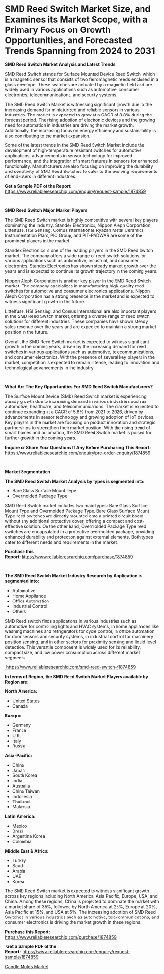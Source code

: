<p><h1>SMD Reed Switch Market Size, and Examines its Market Scope, with a Primary Focus on Growth Opportunities, and Forecasted Trends Spanning from 2024 to 2031</h1></p><p><strong>SMD Reed Switch Market Analysis and Latest Trends</strong></p>
<p><p>SMD Reed Switch stands for Surface Mounted Device Reed Switch, which is a magnetic sensor that consists of two ferromagnetic reeds enclosed in a glass envelope. These switches are actuated by a magnetic field and are widely used in various applications such as automotive, consumer electronics, telecommunications, and security systems.</p><p>The SMD Reed Switch Market is witnessing significant growth due to the increasing demand for miniaturized and reliable sensors in various industries. The market is expected to grow at a CAGR of 8.8% during the forecast period. The rising adoption of electronic devices and the growing need for automation in industries are driving the market growth. Additionally, the increasing focus on energy efficiency and sustainability is also contributing to the market expansion.</p><p>Some of the latest trends in the SMD Reed Switch Market include the development of high-temperature resistant switches for automotive applications, advancements in sensor technology for improved performance, and the integration of smart features in sensors for enhanced functionality. Manufacturers are also focusing on improving the durability and sensitivity of SMD Reed Switches to cater to the evolving requirements of end-users in different industries.</p></p>
<p><strong>Get a Sample PDF of the Report:&nbsp;</strong> <a href="https://www.reliableresearchiq.com/enquiry/request-sample/1874859">https://www.reliableresearchiq.com/enquiry/request-sample/1874859</a></p>
<p>&nbsp;</p>
<p><strong>SMD Reed Switch Major Market Players</strong></p>
<p><p>The SMD Reed Switch market is highly competitive with several key players dominating the industry. Standex Electronics, Nippon Aleph Corporation, Littelfuse, HSI Sensing, Comus International, Ryazan Metal Ceramics Instrumentation Plant, PIC Group, and PIT-RADWAR are some of the prominent players in the market.</p><p>Standex Electronics is one of the leading players in the SMD Reed Switch market. The company offers a wide range of reed switch solutions for various applications such as automotive, industrial, and consumer electronics. Standex Electronics has shown steady market growth over the years and is expected to continue its growth trajectory in the coming years.</p><p>Nippon Aleph Corporation is another key player in the SMD Reed Switch market. The company specializes in manufacturing high-quality reed switches for automotive and consumer electronics applications. Nippon Aleph Corporation has a strong presence in the market and is expected to witness significant growth in the future.</p><p>Littelfuse, HSI Sensing, and Comus International are also important players in the SMD Reed Switch market, offering a diverse range of reed switch solutions for different industries. These companies have shown steady sales revenue over the years and are expected to maintain a strong market position in the future.</p><p>Overall, the SMD Reed Switch market is expected to witness significant growth in the coming years, driven by the increasing demand for reed switches in various applications such as automotive, telecommunications, and consumer electronics. With the presence of several key players in the market, competition is expected to remain intense, leading to innovation and technological advancements in the industry.</p></p>
<p>&nbsp;</p>
<p><strong>What Are The Key Opportunities For SMD Reed Switch Manufacturers?</strong></p>
<p><p>The Surface Mount Device (SMD) Reed Switch market is experiencing steady growth due to increasing demand in various industries such as automotive, healthcare, and telecommunications. The market is expected to continue expanding at a CAGR of 5.8% from 2021 to 2026, driven by advancements in sensor technology and growing adoption of IoT devices. Key players in the market are focusing on product innovation and strategic partnerships to strengthen their market position. With the rising trend of smart homes and automation, the SMD Reed Switch market is poised for further growth in the coming years.</p></p>
<p><strong>Inquire or Share Your Questions If Any Before Purchasing This Report:</strong> <a href="https://www.reliableresearchiq.com/enquiry/pre-order-enquiry/1874859">https://www.reliableresearchiq.com/enquiry/pre-order-enquiry/1874859</a></p>
<p>&nbsp;</p>
<p><strong>Market Segmentation</strong></p>
<p><strong>The SMD Reed Switch Market Analysis by types is segmented into:</strong></p>
<p><ul><li>Bare Glass Surface Mount Type</li><li>Overmolded Package Type</li></ul></p>
<p><p>SMD Reed Switch market includes two main types: Bare Glass Surface Mount Type and Overmolded Package Type. Bare Glass Surface Mount Type reed switches are directly mounted onto a printed circuit board without any additional protective cover, offering a compact and cost-effective solution. On the other hand, Overmolded Package Type reed switches are encapsulated in a protective overmolded package, providing enhanced durability and protection against external elements. Both types cater to different needs and requirements in the market.</p></p>
<p><strong>Purchase this Report:&nbsp;</strong><a href="https://www.reliableresearchiq.com/purchase/1874859">https://www.reliableresearchiq.com/purchase/1874859</a></p>
<p>&nbsp;</p>
<p><strong>The SMD Reed Switch Market Industry Research by Application is segmented into:</strong></p>
<p><ul><li>Automotive</li><li>Home Appliance</li><li>Office Automation</li><li>Industrial Control</li><li>Others</li></ul></p>
<p><p>SMD Reed switch finds applications in various industries such as automotive for controlling lights and HVAC systems, in home appliances like washing machines and refrigerators for cycle control, in office automation for door sensors and security systems, in industrial control for machinery position sensing, and in other sectors for proximity sensing and liquid level detection. This versatile component is widely used for its reliability, compact size, and low power consumption across different market segments.</p></p>
<p><a href="https://www.reliableresearchiq.com/smd-reed-switch-r1874859">&nbsp;https://www.reliableresearchiq.com/smd-reed-switch-r1874859</a></p>
<p><strong>In terms of Region, the SMD Reed Switch Market Players available by Region are:</strong></p>
<p>
    <p> <strong> North America: </strong>
        <ul>
            <li>United States</li>
            <li>Canada</li>
        </ul>
        </p> 
    <p> <strong> Europe: </strong>
        <ul>
            <li>Germany</li>
            <li>France</li>
            <li>U.K.</li>
            <li>Italy</li>
            <li>Russia</li>
        </ul>
        </p> 
    <p> <strong> Asia-Pacific: </strong>
        <ul>
            <li>China</li>
            <li>Japan</li>
            <li>South Korea</li>
            <li>India</li>
            <li>Australia</li>
            <li>China Taiwan</li>
            <li>Indonesia</li>
            <li>Thailand</li>
            <li>Malaysia</li>
        </ul>
        </p> 
    <p> <strong> Latin America: </strong>
        <ul>
            <li>Mexico</li>
            <li>Brazil</li>
            <li>Argentina Korea</li>
            <li>Colombia</li>
        </ul>
        </p> 
    <p> <strong> Middle East & Africa: </strong>
        <ul>
            <li>Turkey</li>
            <li>Saudi</li>
            <li>Arabia</li>
            <li>UAE</li>
            <li>Korea</li>
        </ul>
    </p>
    </p>
<p><p>The SMD Reed Switch market is expected to witness significant growth across key regions including North America, Asia Pacific, Europe, USA, and China. Among these regions, China is projected to dominate the market with a market share of 35%, followed by North America at 25%, Europe at 20%, Asia Pacific at 15%, and USA at 5%. The increasing adoption of SMD Reed Switches in various industries such as automotive, telecommunications, and consumer electronics is driving the market growth in these regions.</p></p>
<p><strong>Purchase this Report: </strong><a href="https://www.reliableresearchiq.com/purchase/1874859">https://www.reliableresearchiq.com/purchase/1874859</a></p>
<p>&nbsp;<strong>Get a Sample PDF of the Report:&nbsp;&nbsp;</strong><a href="https://www.reliableresearchiq.com/enquiry/request-sample/1874859">https://www.reliableresearchiq.com/enquiry/request-sample/1874859</a></p>
<p><strong></strong></p>
<p><p><a href="https://view.publitas.com/reportprime-1/global-candle-molds-market-share-and-growth-opportunities-and-market-size-growing-with-a-cagr-of-10-7-for-period-from-2024-2031/">Candle Molds Market</a></p></p>